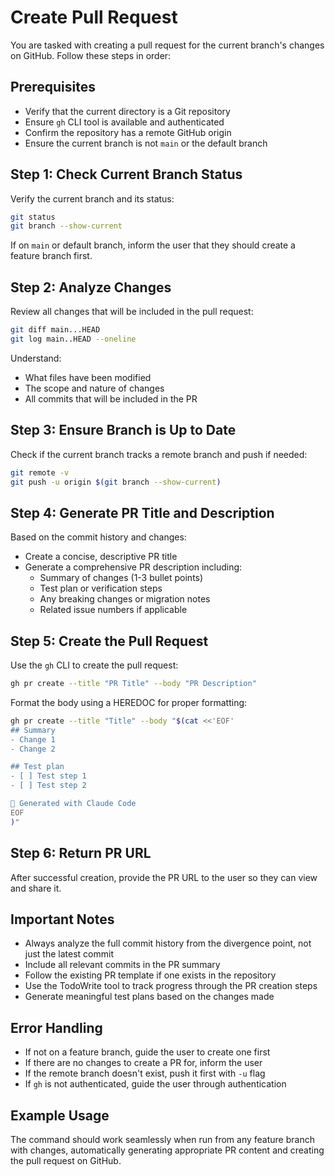# Create Pull Request

You are tasked with creating a pull request for the current branch's changes on GitHub. Follow these steps in order:

## Prerequisites
- Verify that the current directory is a Git repository
- Ensure `gh` CLI tool is available and authenticated
- Confirm the repository has a remote GitHub origin
- Ensure the current branch is not `main` or the default branch

## Step 1: Check Current Branch Status
Verify the current branch and its status:
```bash
git status
git branch --show-current
```

If on `main` or default branch, inform the user that they should create a feature branch first.

## Step 2: Analyze Changes
Review all changes that will be included in the pull request:
```bash
git diff main...HEAD
git log main..HEAD --oneline
```

Understand:
- What files have been modified
- The scope and nature of changes
- All commits that will be included in the PR

## Step 3: Ensure Branch is Up to Date
Check if the current branch tracks a remote branch and push if needed:
```bash
git remote -v
git push -u origin $(git branch --show-current)
```

## Step 4: Generate PR Title and Description
Based on the commit history and changes:
- Create a concise, descriptive PR title
- Generate a comprehensive PR description including:
  - Summary of changes (1-3 bullet points)
  - Test plan or verification steps
  - Any breaking changes or migration notes
  - Related issue numbers if applicable

## Step 5: Create the Pull Request
Use the `gh` CLI to create the pull request:
```bash
gh pr create --title "PR Title" --body "PR Description"
```

Format the body using a HEREDOC for proper formatting:
```bash
gh pr create --title "Title" --body "$(cat <<'EOF'
## Summary
- Change 1
- Change 2

## Test plan
- [ ] Test step 1
- [ ] Test step 2

🤖 Generated with Claude Code
EOF
)"
```

## Step 6: Return PR URL
After successful creation, provide the PR URL to the user so they can view and share it.

## Important Notes
- Always analyze the full commit history from the divergence point, not just the latest commit
- Include all relevant commits in the PR summary
- Follow the existing PR template if one exists in the repository
- Use the TodoWrite tool to track progress through the PR creation steps
- Generate meaningful test plans based on the changes made

## Error Handling
- If not on a feature branch, guide the user to create one first
- If there are no changes to create a PR for, inform the user
- If the remote branch doesn't exist, push it first with `-u` flag
- If `gh` is not authenticated, guide the user through authentication

## Example Usage
The command should work seamlessly when run from any feature branch with changes, automatically generating appropriate PR content and creating the pull request on GitHub.